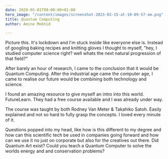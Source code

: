 ```yaml
---
date: 2020-05-01T09:00:00+01:00
hero_image: "/content/images/screenshot-2023-03-15-at-10-09-57-am.png"
title: Quantum Computing
author: Amine Mekhid

---
```

Picture this. It's lockdown and I'm stuck inside like everyone else is. Instead of googling baking recipes and knitting gloves I thought to myself, "hey, I studied computer science right? well whats the next natural progression of that field?"

After barely an hour of research, I came to the conclusion that it would be Quantum Computing. After the industrial age came the computer age, I came to realise our future would be combining both technology and science. 

I found an amazing resource to give myself an intro into this world. FutureLearn. They had a free course available and I was already under way. 

The course was taught by both Rodney Van Meter & Takahiko Satoh. Easily explained and not so hard to fully grasp the concepts. I loved every minute of it.

Questions popped into my head, like how is this different to my degree and how can this scientific tech be used in companies going forward and how can we use it no just on corporate but also for the creatives out there. Did Quantum Art exist? Could you teach a Quantum Computer to solve the worlds energy and and conservation problems?  